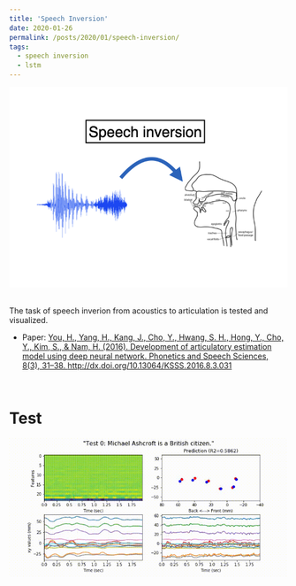 ```yaml
---
title: 'Speech Inversion'
date: 2020-01-26
permalink: /posts/2020/01/speech-inversion/
tags:
  - speech inversion
  - lstm
---
```


<div style="display: inline; max-width: 100%; height: auto;">
  <div style="text-align: center;">
    <img src="/images/articulation/speech-inversion.png" />
  </div>
  <!-- <p style="text-align: center; font-size: smaller">
    <a target="_blank" href="https://www.hankyung.com/article/2022111596825">파블로아트컴퍼니, 미국 실리콘밸리서 아트봉봉 소개 | 한국경제</a>
  </p> -->
</div>

<br />


The task of speech inverion from acoustics to articulation is tested and visualized.

* Paper: <a target="_blank" href="https://www.researchgate.net/publication/309755936_Development_of_articulatory_estimation_model_using_deep_neural_network">You, H., Yang, H., Kang, J., Cho, Y., Hwang, S. H., Hong, Y., Cho, Y., Kim, S., & Nam, H. (2016). Development of articulatory estimation model using deep neural network. Phonetics and Speech Sciences, 8(3), 31–38. http://dx.doi.org/10.13064/KSSS.2016.8.3.031
</a>

<br />

# Test
![](/images/articulation/spinv_lr_2020-01-26.gif)

<br />

